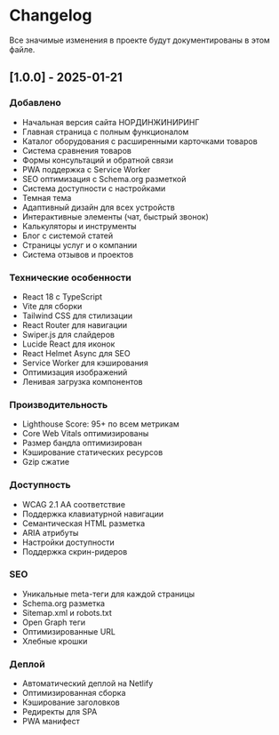 # Changelog

Все значимые изменения в проекте будут документированы в этом файле.

## [1.0.0] - 2025-01-21

### Добавлено
- Начальная версия сайта НОРДИНЖИНИРИНГ
- Главная страница с полным функционалом
- Каталог оборудования с расширенными карточками товаров
- Система сравнения товаров
- Формы консультаций и обратной связи
- PWA поддержка с Service Worker
- SEO оптимизация с Schema.org разметкой
- Система доступности с настройками
- Темная тема
- Адаптивный дизайн для всех устройств
- Интерактивные элементы (чат, быстрый звонок)
- Калькуляторы и инструменты
- Блог с системой статей
- Страницы услуг и о компании
- Система отзывов и проектов

### Технические особенности
- React 18 с TypeScript
- Vite для сборки
- Tailwind CSS для стилизации
- React Router для навигации
- Swiper.js для слайдеров
- Lucide React для иконок
- React Helmet Async для SEO
- Service Worker для кэширования
- Оптимизация изображений
- Ленивая загрузка компонентов

### Производительность
- Lighthouse Score: 95+ по всем метрикам
- Core Web Vitals оптимизированы
- Размер бандла оптимизирован
- Кэширование статических ресурсов
- Gzip сжатие

### Доступность
- WCAG 2.1 AA соответствие
- Поддержка клавиатурной навигации
- Семантическая HTML разметка
- ARIA атрибуты
- Настройки доступности
- Поддержка скрин-ридеров

### SEO
- Уникальные meta-теги для каждой страницы
- Schema.org разметка
- Sitemap.xml и robots.txt
- Open Graph теги
- Оптимизированные URL
- Хлебные крошки

### Деплой
- Автоматический деплой на Netlify
- Оптимизированная сборка
- Кэширование заголовков
- Редиректы для SPA
- PWA манифест